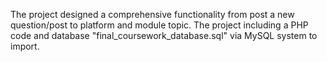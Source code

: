 The project designed a comprehensive functionality from post a new question/post to platform and module topic. The project including a PHP code and database "final_coursework_database.sql" via MySQL system to import.
